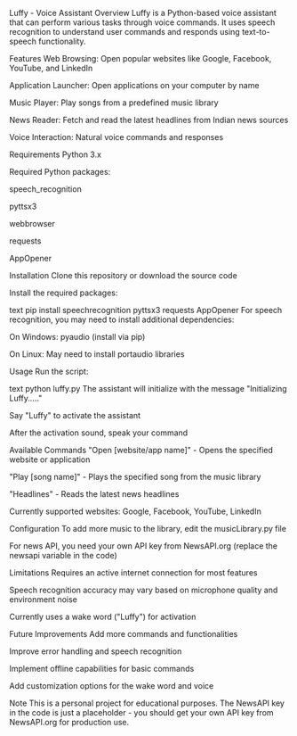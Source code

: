 
Luffy - Voice Assistant
Overview
Luffy is a Python-based voice assistant that can perform various tasks through voice commands. It uses speech recognition to understand user commands and responds using text-to-speech functionality.

Features
Web Browsing: Open popular websites like Google, Facebook, YouTube, and LinkedIn

Application Launcher: Open applications on your computer by name

Music Player: Play songs from a predefined music library

News Reader: Fetch and read the latest headlines from Indian news sources

Voice Interaction: Natural voice commands and responses

Requirements
Python 3.x

Required Python packages:

speech_recognition

pyttsx3

webbrowser

requests

AppOpener

Installation
Clone this repository or download the source code

Install the required packages:

text
pip install speechrecognition pyttsx3 requests AppOpener
For speech recognition, you may need to install additional dependencies:

On Windows: pyaudio (install via pip)

On Linux: May need to install portaudio libraries

Usage
Run the script:

text
python luffy.py
The assistant will initialize with the message "Initializing Luffy....."

Say "Luffy" to activate the assistant

After the activation sound, speak your command

Available Commands
"Open [website/app name]" - Opens the specified website or application

"Play [song name]" - Plays the specified song from the music library

"Headlines" - Reads the latest news headlines

Currently supported websites: Google, Facebook, YouTube, LinkedIn

Configuration
To add more music to the library, edit the musicLibrary.py file

For news API, you need your own API key from NewsAPI.org (replace the newsapi variable in the code)

Limitations
Requires an active internet connection for most features

Speech recognition accuracy may vary based on microphone quality and environment noise

Currently uses a wake word ("Luffy") for activation

Future Improvements
Add more commands and functionalities

Improve error handling and speech recognition

Implement offline capabilities for basic commands

Add customization options for the wake word and voice

Note
This is a personal project for educational purposes. The NewsAPI key in the code is just a placeholder - you should get your own API key from NewsAPI.org for production use.

